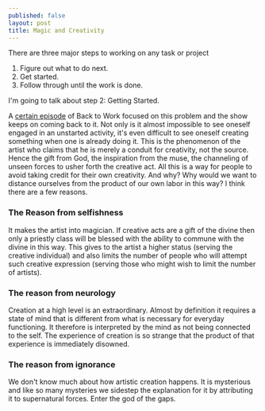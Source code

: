 ```yaml
---
published: false
layout: post
title: Magic and Creativity
---
```


There are three major steps to working on any task or project

1. Figure out what to do next.
2. Get started.
3. Follow through until the work is done.

I'm going to talk about step 2: Getting Started.

A [certain episode](http://5by5.tv/b2w/20) of Back to Work focused on this problem and the show keeps on coming back to it. Not only is it almost impossible to see oneself engaged in an unstarted activity, it's even difficult to see oneself creating something when one is already doing it. This is the phenomenon of the artist who claims that he is merely a conduit for creativity, not the source. Hence the gift from God, the inspiration from the muse, the channeling of unseen forces to usher forth the creative act. All this is a way for people to avoid taking credit for their own creativity. And why?  Why would we want to distance ourselves from the product of our own labor in this way?  I think there are a few reasons. 

### The Reason from selfishness

It makes the artist into magician. If creative acts are a gift of the divine then only a priestly class will be blessed with the ability to commune with the divine in this way. This gives to the artist a higher status (serving the creative individual) and also limits the number of people who will attempt such creative expression (serving those who might wish to limit the number of artists). 

### The reason from neurology

Creation at a high level is an extraordinary. Almost by definition it requires a state of mind that is different from what is necessary for everyday functioning. It therefore is interpreted by the mind as not being connected to the self. The experience of creation is so strange that the product of that experience is immediately disowned. 

### The reason from ignorance 

We don't know much about how artistic creation happens.  It is mysterious and like so many mysteries we sidestep the explanation for it by attributing it to supernatural forces.  Enter the god of the gaps. 